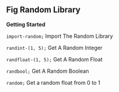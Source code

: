 ## Fig Random Library ##

**Getting Started**

`import-random;` Import The Random Library

`randint-(1, 5);` Get A Random Integer

`randfloat-(1, 5);` Get A Random Float

`randbool;` Get A Random Boolean

`random;` Get a random float from 0 to 1